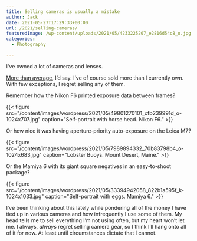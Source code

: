 ```yaml
---
title: Selling cameras is usually a mistake
author: Jack
date: 2021-05-27T17:29:33+00:00
url: /2021/selling-cameras/
featuredImage: /wp-content/uploads/2021/05/4233225207_e2816d54c8_o.jpg
categories:
  - Photography

---
```

I've owned a lot of cameras and lenses. 

[More than average][1], I&#8217;d say. I&#8217;ve of course sold more than I currently own. With few exceptions, I regret selling any of them.

Remember how the Nikon F6 printed exposure data between frames?

{{< figure src="/content/images/wordpress/2021/05/49801270101_cfb239991d_o-1024x707.jpg" caption="Self-portrait with horse head. Nikon F6." >}}

Or how nice it was having aperture-priority auto-exposure on the Leica M7?

{{< figure src="/content/images/wordpress/2021/05/7989894332_70b83798b4_o-1024x683.jpg" caption="Lobster Buoys. Mount Desert, Maine." >}}



Or the Mamiya 6 with its giant square negatives in an easy-to-shoot package?

{{< figure src="/content/images/wordpress/2021/05/33394942058_822b1a595f_k-1024x1033.jpg" caption="Self-portrait with eggs. Mamiya 6." >}}


I&#8217;ve been thinking about this lately while pondering all of the money I have tied up in various cameras and how infrequently I use some of them. My head tells me to sell everything I&#8217;m not using often, but my heart won&#8217;t let me. I always, _always_ regret selling camera gear, so I think I&#8217;ll hang onto all of it for now. At least until circumstances dictate that I cannot.

<!--kg-card-end: html-->

 [1]: https://rudimentarylathe.wiki/#Cameras
 [2]: /content/images/wordpress/2021/05/49801270101_cfb239991d_o.jpg
 [3]: /content/images/wordpress/2021/05/7989894332_70b83798b4_o.jpg
 [4]: /content/images/wordpress/2021/05/33394942058_822b1a595f_k.jpg